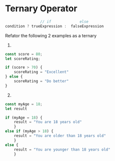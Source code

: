 # Ternary Operator

```javascript
                // if             else            
condition ? trueExpression :  falseExpression 
```


Refator the following 2 examples as a ternary

1.
```javascript
const score = 80;
let scoreRating;

if (score > 70) {
    scoreRating = "Excellent"
} else {
    scoreRating = "Do better"
}
```

2.
```javascript
const myAge = 18;  
let result 

if (myAge = 18) {
    result = "You are 18 years old"
    }  
else if (myAge > 18) {
    result = "You are older than 18 years old"
    }  
else {
    result = "You are younger than 18 years old"
    }  


